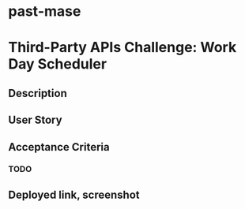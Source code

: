 # past-mase
# Third-Party APIs Challenge: Work Day Scheduler

## Description

## User Story 

## Acceptance Criteria 

### TODO

## Deployed link, screenshot